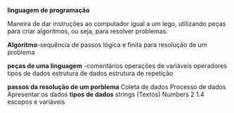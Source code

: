 **linguagem de programação** 

Maneira de dar instruções ao computador
igual a um lego, utilizando peças para criar algoritmos, ou seja, para resolver problemas.

**Algoritmo**-sequência de passos lógica e finita para resolução de um problema 

**peças de uma linguagem**
-comentários 
operações de variáveis
operadores
tipos de dados
estrutura de dados
estrutura de repetição

**passos da resolução de um porblema**
Coleta de dados
Processo de dados
Apresentar os dados
**tipos de dados**
strings (Textos)
Numbers 2 1.4
escopos e variáveis